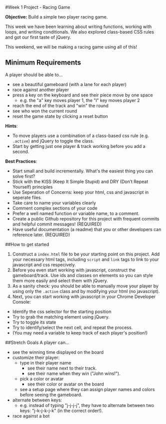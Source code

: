 #Week 1 Project - Racing Game

**Objective:** Build a simple two player racing game.

This week we have been learning about writing functions, working with loops, and writing conditionals. We also explored class-based CSS rules and got our first taste of jQuery.

This weekend, we will be making a racing game using all of this!

## Minimum Requirements
A player should be able to...
* see a beautiful gameboard (with a lane for each player)
* race against another player
* press a key on the keyboard and see their piece move by one space
  * e.g. the "a" key moves player 1, the "l" key moves player 2
* reach the end of the track and "win" the round
* see who won the current round
* reset the game state by clicking a reset button

**Hints**:  
* To move players use a combination of a class-based css rule (e.g. `.active`) and jQuery to toggle the class.
* Start by getting just one player & track working before you add a second.

**Best Practices**:  
* Start small and build incrementally. What's the easiest thing you can solve first?
* Stick with the KISS (Keep It Simple Stupid) and DRY (Don’t Repeat Yourself) principles
* Use Seperation of Concerns: keep your html, css and javascript in seperate files. 
* Take care to name your variables clearly
* Comment complex sections of your code
* Prefer a well named function or variable name, to a comment.
* Create a public Github repository for this project with frequent commits and helpful commit messages! (REQUIRED)
* Have useful documentation (a readme) that you or other developers can reference later. (REQUIRED)


##How to get started
1. Construct a `index.html` file to be your starting point on this project. Add your necessary html tags, including `script` and `link` tags to link to your javascript and css respecively.
2. Before you even start working with javascript, construct the gameboard/track. Use ids and classes on elements so you can style them more easily and select them with jQuery.
3. As a sanity check: you should be able to manually move your player by using only the `.active` class and by modifying your html (no javascript).
4. Next, you can start working with javascript in your Chrome Developer Console:
  * Identify the css selector for the starting position
  * Try to grab the matching element using jQuery.
  * Try to toggle its state
  * Try to identify/select the next cell, and repeat the process.
  * (You may need a variable to keep track of each player's position!)

##Stretch Goals
A player can...
* see the winning time displayed on the board
* customize their player:
  * type in their player name
    * see their name next to their track.
    * see their name when they win ("John wins!").
  * pick a color or avatar
    * see their color or avatar on the board
  * see a setup page where they can assign player names and colors before seeing the gameboard.
* alternate between keys:
  * e.g. instead of typing "j-j-j-j", they have to alternate between two keys: "j-k-j-k-j-k" (in the correct order!).
* race against a bot
